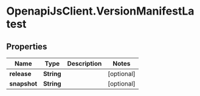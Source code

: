 # OpenapiJsClient.VersionManifestLatest

## Properties

Name | Type | Description | Notes
------------ | ------------- | ------------- | -------------
**release** | **String** |  | [optional] 
**snapshot** | **String** |  | [optional] 



